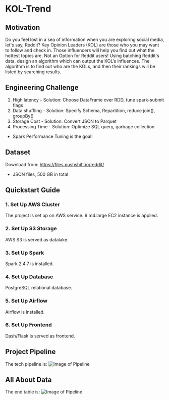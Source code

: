 # KOL-Trend

## Motivation
Do you feel lost in a sea of information when you are exploring social media, let's say, Reddit?
Key Opinion Leaders (KOL) are those who you may want to follow and check in. Those influencers will help you find out what the hottest topics are.
Not an Option for Reddit users!
Using batching Reddit's data, design an algorithm which can output the KOL’s influences. The algorithm is to find out who are the KOLs, and then their rankings will be listed by searching results.


## Engineering Challenge
1. High latency - Solution: Choose DataFrame over RDD, tune spark-submit flags
2. Data shuffling - Solution: Specify Schema, Repartition, reduce join(), groupBy()
3. Storage Cost - Solution: Convert JSON to Parquet
4. Processing Time - Solution: Optimize SQL query, garbage collection

- Spark Performance Tuning is the goal!

## Dataset
Download from: https://files.pushshift.io/reddit/
- JSON files, 500 GB in total

## Quickstart Guide
### 1. Set Up AWS Cluster
The project is set up on AWS service. 9 m4.large EC2 instance is applied.

### 2. Set Up S3 Storage
AWS S3 is served as datalake.

### 3. Set Up Spark
Spark 2.4.7 is installed.

### 4. Set Up Database
PostgreSQL relational database.

### 5. Set Up Airflow
Airflow is installed.

### 6. Set Up Frontend
Dash/Flask is served as frontend.

## Project Pipeline
The tech pipeline is:
![Image of Pipeline](https://github.com/lijinling530/KOL-Trend/blob/master/image/tech%20stack.png)

## All About Data
The end table is:
![Image of Pipeline](https://github.com/lijinling530/KOL-Trend/blob/master/image/End%20Data.png)
